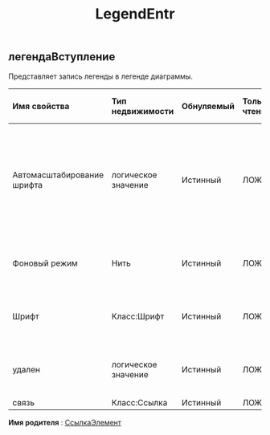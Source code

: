 ﻿---
title: LegendEntr
second_title: Aspose.Cells Cloud Documen
type: docs
url: /ru/specification/model/legendentry/
description: "Aspose.Cells Спецификация модели облака: LegendEntry. Легко обрабатывайте Excel и другие документы электронных таблиц с помощью таких функций, как открытие, создание, редактирование, разделение, слияние, сравнение и преобразование."
kwords: Excel, Office, электронная таблица, Cloud REST API, LegendEntry
weight: 50
---
## **легендаВступление**

 Представляет запись легенды в легенде диаграммы.

| Имя свойства| Тип недвижимости| Обнуляемый| Только чтение| Значение по умолчанию| Описание|
|:- |:- |:- |:- |:- |:- |
| Автомасштабирование шрифта| логическое значение| Истинный| ЛОЖЬ||Истинно, если текст в объекте меняет размер шрифта при изменении размера объекта. Значение по умолчанию верно.|
| Фоновый режим| Нить| Истинный| ЛОЖЬ|| Получает и устанавливает режим отображения фона.|
| Шрифт| Класс:Шрифт| Истинный| ЛОЖЬ|| Получает объект указанного объекта ChartFrame.|
| удален| логическое значение| Истинный| ЛОЖЬ|| Получает и устанавливает, удаляется ли запись легенды.|
| связь| Класс:Ссылка| Истинный| ЛОЖЬ|||

**Имя родителя** : [СсылкаЭлемент](/specification/model/linkelement)

